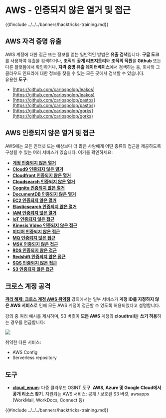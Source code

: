 # AWS - 인증되지 않은 열거 및 접근

{{#include ../../../banners/hacktricks-training.md}}

## AWS 자격 증명 유출

AWS 계정에 대한 접근 또는 정보를 얻는 일반적인 방법은 **유출 검색**입니다. **구글 도크**를 사용하여 유출을 검색하거나, **조직**의 **공개 리포지토리**와 **조직의 직원**을 **Github** 또는 다른 플랫폼에서 확인하거나, **자격 증명 유출 데이터베이스**에서 검색하는 등, 회사와 그 클라우드 인프라에 대한 정보를 찾을 수 있는 모든 곳에서 검색할 수 있습니다.\
유용한 **도구**:

- [https://github.com/carlospolop/leakos](https://github.com/carlospolop/leakos)
- [https://github.com/carlospolop/pastos](https://github.com/carlospolop/pastos)
- [https://github.com/carlospolop/gorks](https://github.com/carlospolop/gorks)

## AWS 인증되지 않은 열거 및 접근

AWS에는 모든 인터넷 또는 예상보다 더 많은 사람에게 어떤 종류의 접근을 제공하도록 구성될 수 있는 여러 서비스가 있습니다. 여기를 확인하세요:

- [**계정 인증되지 않은 열거**](aws-accounts-unauthenticated-enum.md)
- [**Cloud9 인증되지 않은 열거**](https://github.com/carlospolop/hacktricks-cloud/blob/master/pentesting-cloud/aws-security/aws-unauthenticated-enum-access/broken-reference/README.md)
- [**Cloudfront 인증되지 않은 열거**](aws-cloudfront-unauthenticated-enum.md)
- [**Cloudsearch 인증되지 않은 열거**](https://github.com/carlospolop/hacktricks-cloud/blob/master/pentesting-cloud/aws-security/aws-unauthenticated-enum-access/broken-reference/README.md)
- [**Cognito 인증되지 않은 열거**](aws-cognito-unauthenticated-enum.md)
- [**DocumentDB 인증되지 않은 열거**](aws-documentdb-enum.md)
- [**EC2 인증되지 않은 열거**](aws-ec2-unauthenticated-enum.md)
- [**Elasticsearch 인증되지 않은 열거**](aws-elasticsearch-unauthenticated-enum.md)
- [**IAM 인증되지 않은 열거**](aws-iam-and-sts-unauthenticated-enum.md)
- [**IoT 인증되지 않은 접근**](aws-iot-unauthenticated-enum.md)
- [**Kinesis Video 인증되지 않은 접근**](aws-kinesis-video-unauthenticated-enum.md)
- [**미디어 인증되지 않은 접근**](aws-media-unauthenticated-enum.md)
- [**MQ 인증되지 않은 접근**](aws-mq-unauthenticated-enum.md)
- [**MSK 인증되지 않은 접근**](aws-msk-unauthenticated-enum.md)
- [**RDS 인증되지 않은 접근**](aws-rds-unauthenticated-enum.md)
- [**Redshift 인증되지 않은 접근**](aws-redshift-unauthenticated-enum.md)
- [**SQS 인증되지 않은 접근**](aws-sqs-unauthenticated-enum.md)
- [**S3 인증되지 않은 접근**](aws-s3-unauthenticated-enum.md)

## 크로스 계정 공격

[**격리 해제: 크로스 계정 AWS 취약점**](https://www.youtube.com/watch?v=JfEFIcpJ2wk) 강의에서는 일부 서비스가 **계정 ID를 지정하지 않은 AWS 서비스**로 인해 모든 AWS 계정이 접근할 수 있도록 허용되었다고 설명합니다.

강의 중 여러 예시를 제시하며, S3 버킷이 **모든 AWS** 계정의 **cloudtrail**을 **쓰기 허용**하는 경우를 언급합니다:

![](<../../../images/image (260).png>)

취약한 다른 서비스:

- AWS Config
- Serverless repository

## 도구

- [**cloud_enum**](https://github.com/initstring/cloud_enum): 다중 클라우드 OSINT 도구. **AWS, Azure 및 Google Cloud에서 공개 리소스 찾기**. 지원되는 AWS 서비스: 공개 / 보호된 S3 버킷, awsapps (WorkMail, WorkDocs, Connect 등)

{{#include ../../../banners/hacktricks-training.md}}
